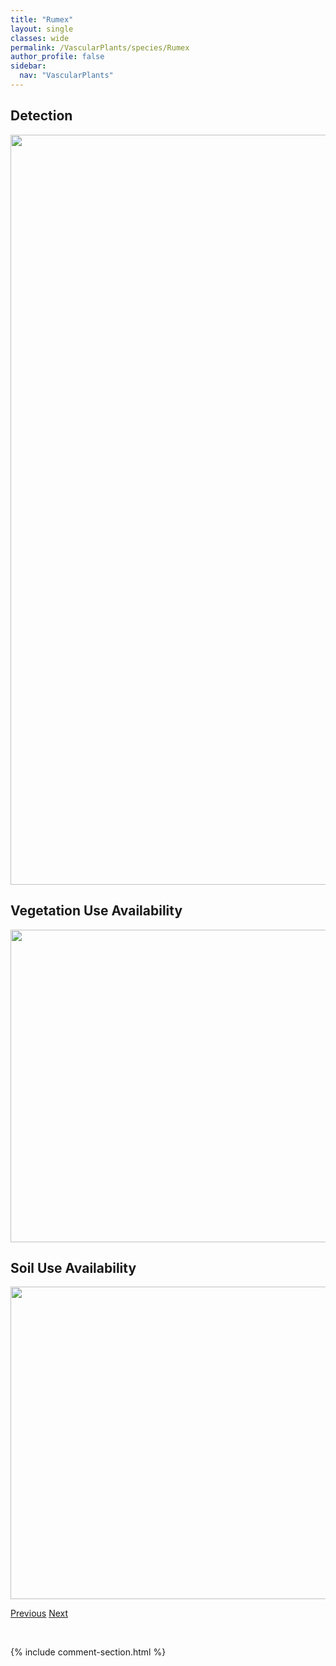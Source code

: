 ```yaml
---
title: "Rumex"
layout: single
classes: wide
permalink: /VascularPlants/species/Rumex
author_profile: false
sidebar:
  nav: "VascularPlants"
---
```


<h2>Detection</h2>

<a href="https://drive.google.com/uc?export=view&id=1yX6EHi8QuUZqSqqKlsQJZAhIcnyenl9s">
<img src="https://drive.google.com/uc?export=view&id=1yX6EHi8QuUZqSqqKlsQJZAhIcnyenl9s" height = "1200" width = "800">
</a>


<h2>Vegetation Use Availability</h2>

<a href="https://drive.google.com/uc?export=view&id=1XpwD3K6vd4Dyu_kJUgvHNGcfjAnByyq6">
<img src="https://drive.google.com/uc?export=view&id=1XpwD3K6vd4Dyu_kJUgvHNGcfjAnByyq6" height = "500" width = "1000">
</a>


<h2>Soil Use Availability</h2>

<a href="https://drive.google.com/uc?export=view&id=1SCPJiBbY4VH09qxF5mdYsNT7KfM_SeQs">
<img src="https://drive.google.com/uc?export=view&id=1SCPJiBbY4VH09qxF5mdYsNT7KfM_SeQs" height = "500" width = "1000">
</a>


<a href="/DevelopmentWebsite/VascularPlants/species/RudbeckiaHirta" class="pagination--pager" title="Rudbeckia hirta">Previous</a> <a href="/DevelopmentWebsite/VascularPlants/species/RumexAcetosella" class="pagination--pager" title="Rumex acetosella">Next</a>

<p>&nbsp;</p>

{% include comment-section.html %}
